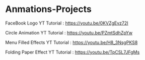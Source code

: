 # Anmations-Projects
FaceBook Logo YT Tutorial : https://youtu.be/0KVZgEvz72I

Circle Animation YT Tutorial : https://youtu.be/PZmtSdhZpYw

Menu Filled Effects YT Tutorial : https://youtu.be/H8_3NsgPKS8

Folding Paper Effect YT Tutorial : https://youtu.be/TpCSL7JFgMs
